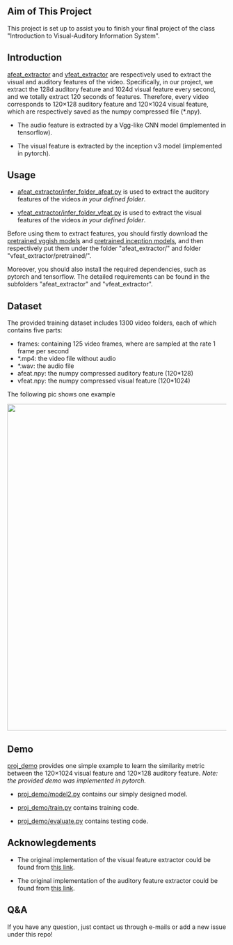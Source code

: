 ## Aim of This Project

This project is set up to assist you to finish your final project of the class "Introduction to Visual-Auditory Information System".

## Introduction

[afeat_extractor](https://github.com/uzeful/VA_Project/tree/master/afeat_extractor) and [vfeat_extractor](https://github.com/uzeful/VA_Project/tree/master/vfeat_extractor) are respectively used to extract the visual and auditory features of the video. Specifically, in our project, we extract the 128d auditory feature and 1024d visual feature every second, and we totally extract 120 seconds of features. Therefore, every video corresponds to 120×128 auditory feature and 120×1024 visual feature, which are respectively saved as the numpy compressed file (\*.npy).

* The audio feature is extracted by a Vgg-like CNN model (implemented in tensorflow).

* The visual feature is extracted by the inception v3 model (implemented in pytorch).

## Usage

* [afeat_extractor/infer_folder_afeat.py](https://github.com/uzeful/VA_Project/blob/master/afeat_extractor/infer_folder_afeat.py) is used to extract the auditory features of the videos *in your defined folder*.

* [vfeat_extractor/infer_folder_vfeat.py](https://github.com/uzeful/VA_Project/blob/master/vfeat_extractor/infer_folder_vfeat.py) is used to extract the visual features of the videos *in your defined folder*.

Before using them to extract features, you should firstly download the [pretrained vggish models](http://pan.baidu.com/s/1nuVq3PZ) and [pretrained inception models](http://pan.baidu.com/s/1dEV6J41), and then respectively put them under the folder "afeat_extractor/" and folder "vfeat_extractor/pretrained/". 

Moreover, you should also install the required dependencies, such as pytorch and tensorflow. The detailed requirements can be found in the subfolders "afeat_extractor" and "vfeat_extractor".

## Dataset

The provided training dataset includes 1300 video folders, each of which contains five parts:

* frames: containing 125 video frames, where are sampled at the rate 1 frame per second    
* \*.mp4: the video file without audio    
* \*.wav: the audio file    
* afeat.npy: the numpy compressed auditory feature (120\*128)    
* vfeat.npy: the numpy compressed visual feature (120\*1024)    

The following pic shows one example
<p align="center">
<img src="https://github.com/uzeful/VA_Project/blob/master/dataset_sample.png" width="750">
</p>

## Demo

[proj_demo](https://github.com/uzeful/VA_Project/tree/master/proj_demo) provides one simple example to learn the similarity metric between the 120×1024 visual feature and 120×128 auditory feature. *Note: the provided demo was implemented in pytorch.*

* [proj_demo/model2.py](https://github.com/uzeful/VA_Project/blob/master/proj_demo/model2.py) contains our simply designed model.

* [proj_demo/train.py](https://github.com/uzeful/VA_Project/blob/master/proj_demo/train.py) contains training code.

* [proj_demo/evaluate.py](https://github.com/uzeful/VA_Project/blob/master/proj_demo/evaluate.py) contains testing code.

## Acknowlegdements

* The original implementation of the visual feature extractor could be found from [this link](https://github.com/corenel/yt8m-feature-extractor).

* The original implementation of the auditory feature extractor could be found from [this link](https://github.com/tensorflow/models/tree/master/research/audioset).

## Q&A

If you have any question, just contact us through e-mails or add a new issue under this repo!
